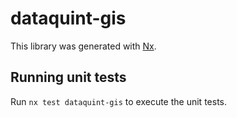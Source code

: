 # dataquint-gis

This library was generated with [Nx](https://nx.dev).

## Running unit tests

Run `nx test dataquint-gis` to execute the unit tests.
